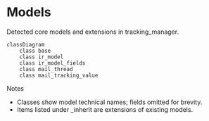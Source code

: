 # Models

Detected core models and extensions in tracking_manager.

```mermaid
classDiagram
    class base
    class ir_model
    class ir_model_fields
    class mail_thread
    class mail_tracking_value
```

Notes
- Classes show model technical names; fields omitted for brevity.
- Items listed under _inherit are extensions of existing models.
